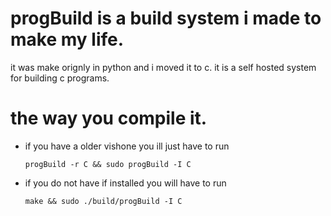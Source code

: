 # progBuild is a build system i made to make my life.
it was make orignly in python and i moved it to c. it is a self hosted system for building c programs.

# the way you compile it.
- if you have a older vishone you ill just have to run 

    ` progBuild -r C && sudo progBuild -I C `

- if you do not have if installed you will have to run 
 
    `make && sudo ./build/progBuild -I C `
